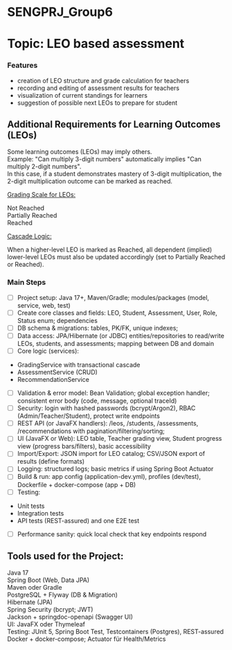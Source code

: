 # SENGPRJ_Group6

# Topic: LEO based assessment
### Features
- creation of LEO structure and grade calculation for teachers
- recording and editing of assessment results for teachers
- visualization of current standings for learners
- suggestion of possible next LEOs to prepare for student

## Additional Requirements for Learning Outcomes (LEOs)

Some learning outcomes (LEOs) may imply others.  
Example: "Can multiply 3-digit numbers" automatically implies "Can multiply 2-digit numbers".  
In this case, if a student demonstrates mastery of 3-digit multiplication, the 2-digit multiplication outcome can be marked as reached.  

<u>Grading Scale for LEOs:</u>  

Not Reached  
Partially Reached  
Reached  

<u>Cascade Logic:</u>  

When a higher-level LEO is marked as Reached, all dependent (implied) lower-level LEOs must also be updated accordingly (set to Partially Reached or Reached).

### Main Steps
- [ ] Project setup: Java 17+, Maven/Gradle; modules/packages (model, service, web, test)
- [ ] Create core classes and fields: LEO, Student, Assessment, User, Role, Status enum; dependencies
- [ ] DB schema & migrations: tables, PK/FK, unique indexes;
- [ ] Data access: JPA/Hibernate (or JDBC) entities/repositories to read/write LEOs, students, and assessments; mapping between DB and domain
- [ ] Core logic (services):
- GradingService with transactional cascade
- AssessmentService (CRUD)  
- RecommendationService 
- [ ] Validation & error model: Bean Validation; global exception handler; consistent error body (code, message, optional traceId)
- [ ] Security: login with hashed passwords (bcrypt/Argon2), RBAC (Admin/Teacher/Student), protect write endpoints
- [ ] REST API (or JavaFX handlers): /leos, /students, /assessments, /recommendations with pagination/filtering/sorting; 
- [ ]  UI (JavaFX or Web): LEO table, Teacher grading view, Student progress view (progress bars/filters), basic accessibility
- [ ]  Import/Export: JSON import for LEO catalog; CSV/JSON export of results (define formats)
- [ ]  Logging: structured logs; basic metrics if using Spring Boot Actuator
- [ ]  Build & run: app config (application-dev.yml), profiles (dev/test), Dockerfile + docker-compose (app + DB)
- [ ]  Testing:
 - Unit tests
 - Integration tests 
 - API tests (REST-assured) and one E2E test 
- [ ] Performance sanity: quick local check that key endpoints respond

## Tools used for the Project:  
Java 17  
Spring Boot (Web, Data JPA)  
Maven oder Gradle  
PostgreSQL + Flyway (DB & Migration)  
Hibernate (JPA)  
Spring Security (bcrypt; JWT)  
Jackson + springdoc-openapi (Swagger UI)  
UI: JavaFX oder Thymeleaf  
Testing: JUnit 5, Spring Boot Test, Testcontainers (Postgres), REST-assured  
Docker + docker-compose; Actuator für Health/Metrics  
